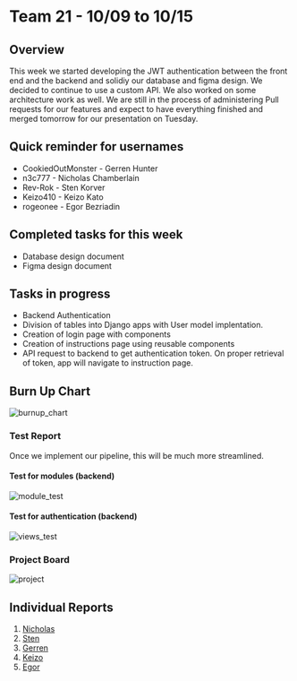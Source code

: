 # Team 21 - 10/09 to 10/15

## Overview

This week we started developing the JWT authentication between the front end and the backend and solidiy our database and figma design. We decided to continue to use a custom API. We also worked on some architecture work as well. We are still in the process of administering Pull requests for our features and expect to have everything finished and merged tomorrow for our presentation on Tuesday.

## Quick reminder for usernames

* CookiedOutMonster - Gerren Hunter
* n3c777 - Nicholas Chamberlain
* Rev-Rok - Sten Korver
* Keizo410 - Keizo Kato
* rogeonee - Egor Bezriadin

## Completed tasks for this week

- Database design document
- Figma design document 
  
## Tasks in progress

- Backend Authentication
- Division of tables into Django apps with User model implentation.
- Creation of login page with components
- Creation of instructions page using reusable components
- API request to backend to get authentication token. On proper retrieval of token, app will navigate to instruction page.

## Burn Up Chart
![burnup_chart](https://github.com/COSC-499-W2023/year-long-project-team-21/assets/44909431/2200318a-3203-4352-a187-f65bdf413442)

### Test Report

Once we implement our pipeline, this will be much more streamlined. 

#### Test for modules (backend)
![module_test](https://github.com/COSC-499-W2023/year-long-project-team-21/assets/44909431/7abb3098-0165-47c8-8782-174597ae37e8)

#### Test for authentication (backend) 
![views_test](https://github.com/COSC-499-W2023/year-long-project-team-21/assets/44909431/4e7ade34-e362-4a90-b5e4-7788ce4c9fd2)

### Project Board

![project](https://github.com/COSC-499-W2023/year-long-project-team-21/assets/44909431/8fe42c12-964f-491b-894b-2e66ed098568)

## Individual Reports

1. [Nicholas](../personal%20log/Nicholas_Report.md)
2. [Sten](../personal%20log/Sten_Report.md)
3. [Gerren](../personal%20log/Gerren_Report.md)
4. [Keizo](../personal%20log/Keizo_Report.md)
5. [Egor](../personal%20log/Egor_Report.md)
